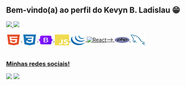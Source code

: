 ## Bem-vindo(a) ao perfil do Kevyn B. Ladislau 😁

 <div>
   <a href="https://github.com/kevynfirst">
   <img height="180em" src="https://github-readme-stats.vercel.app/api?username=kevynfirst&show_icons=true&theme=tokyonight&include_all_commits=true&count_private=true"/>
   <img height="180em" src="https://github-readme-stats.vercel.app/api/top-langs/?username=kevynfirst&layout=compact&langs_count=6&theme=tokyonight"/>

</div>
<div style="display: inline_block"><br>
 
  <img align="center" alt="HTML" height="30" width="40" src="https://raw.githubusercontent.com/devicons/devicon/master/icons/html5/html5-plain.svg">

  <!--CSS-->
  <img align="center" alt="CSS" height="30" width="40" src="https://raw.githubusercontent.com/devicons/devicon/master/icons/css3/css3-plain.svg">
  <img align="center" alt="Bootstrap" height="30" width="40" src="https://github.com/devicons/devicon/blob/master/icons/bootstrap/bootstrap-original.svg">
   <!--<img align="center" alt="Tailwind" height="30" width="40" src="https://github.com/devicons/devicon/blob/master/icons/tailwindcss/tailwindcss-original.svg">-->

  <!--JS-->
  <img align="center" alt="Javascript" height="30" width="40" src="https://raw.githubusercontent.com/devicons/devicon/master/icons/javascript/javascript-plain.svg">
   <!--<img align="center" alt="Typescript" height="30" width="40" src="https://github.com/devicons/devicon/blob/master/icons/typescript/typescript-plain.svg">-->
   <!--<img align="center" alt="Node" height="30" width="40" src="https://github.com/devicons/devicon/blob/master/icons/nodejs/nodejs-plain.svg">-->
  <img align="center" alt="Jquery" height="30" width="40" src="https://raw.githubusercontent.com/devicons/devicon/master/icons/jquery/jquery-plain.svg">
   <!--><img align="center" alt="React" height="30" width="40" src="https://github.com/devicons/devicon/blob/master/icons/react/react-original.svg">-->

  <img align="center" alt="PHP" height="30" width="40" src="https://github.com/devicons/devicon/blob/master/icons/php/php-original.svg">

  <!--BD-->
  <img align="center" alt="MySQL" height="30" width="40" src="https://github.com/devicons/devicon/blob/master/icons/mysql/mysql-original.svg">
  
   <!--<img align="center" alt="PostgreSQL" height="30" width="40" src="https://github.com/devicons/devicon/blob/master/icons/postgresql/postgresql-plain.svg">-->
   <!--<img align="center" alt="MongoDB" height="30" width="40" src="https://github.com/devicons/devicon/blob/master/icons/mongodb/mongodb-plain.svg">-->

  <!--Others-->
   <!--<img align="center" alt="Git" height="30" width="40" src="https://github.com/devicons/devicon/blob/master/icons/git/git-plain.svg">-->
   <!--<img align="center" alt="Figma" height="30" width="40" src="https://github.com/devicons/devicon/blob/master/icons/figma/figma-original.svg">-->
</div>
 
 <br>
 
  ### Minhas redes sociais!
 
<div> 
  <!--<a href="" target="_blank"><img src="https://img.shields.io/badge/YouTube-FF0000?style=for-the-badge&logo=youtube&logoColor=white" target="_blank"></a>-->
  <a href="https://instagram.com/kevynfirst" target="_blank"><img src="https://img.shields.io/badge/-Instagram-%23E4405F?style=for-the-badge&logo=instagram&logoColor=white" target="_blank"></a>
 <!--<a href="" target="_blank"><img src="https://img.shields.io/badge/Discord-7289DA?style=for-the-badge&logo=discord&logoColor=white" target="_blank"></a> -->
  <a href="https://www.linkedin.com/in/kevynfirst" target="_blank"><img src="https://img.shields.io/badge/-LinkedIn-%230077B5?style=for-the-badge&logo=linkedin&logoColor=white" target="_blank"></a> 

</div>
